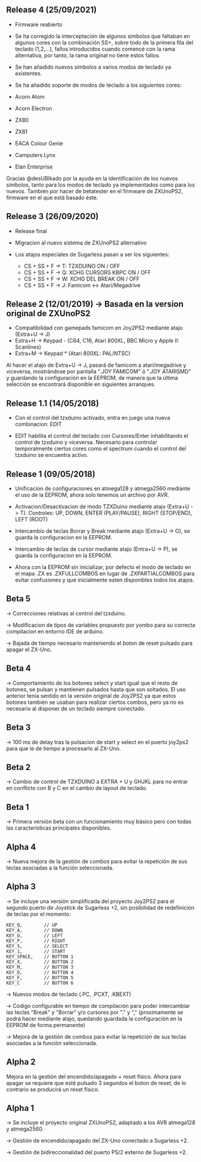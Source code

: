 Release 4 (25/09/2021)
----------------------

* Firmware reabierto
* Se ha corregido la interceptación de algunos símbolos que faltaban en algunos cores con la combinación SS+, sobre todo de la primera fila del teclado (1,2,...), fallos introducidos cuando comencé con la rama alternativa, por tanto, la rama original no tiene estos fallos.

* Se han añadido nuevos símbolos a varios modos de teclado ya existentes.

* Se ha añadido soporte de modos de teclado a los siguientes cores:

* Acorn Atom
* Acorn Electron
* ZX80
* ZX81
* EACA Colour Genie
* Camputers Lynx
* Elan Enterprise

Gracias @desUBIkado por la ayuda en la identificación de los nuevos símbolos, tanto para los modos de teclado ya implementados como para los nuevos. También por hacer de betatester en el firmware de ZXUnoPS2, firmware en el que está basado éste.

Release 3 (26/09/2020)
----------------------

* Release final
* Migracion al nuevo sistema de ZXUnoPS2 alternativo
* Los atajos especiales de Sugarless pasan a ser los siguientes:

	* CS + SS + F -> T: TZXDUINO ON / OFF
	* CS + SS + F -> Q: XCHG CURSORS KBPC ON / OFF
	* CS + SS + F -> W: XCHG DEL BREAK ON / OFF
	* CS + SS + F -> J: Famicom <-> Atari/Megadrive

Release 2 (12/01/2019) -> Basada en la version original de ZXUnoPS2
-------------------------------------------------------------------

* Compatibilidad con gamepads famicom en Joy2PS2 mediante atajo (Extra+U -> J)
* Extra+H -> Keypad - (C64, C16, Atari 800XL, BBC Micro y Apple II: Scanlines)
* Extra+M -> Keypad * (Atari 800XL: PAL/NTSC)

Al hacer el atajo de Extra+U -> J, pasará de famicom a atari/megadrive y viceversa, mostrándose por pantalla ".JOY FAMICOM" ó ".JOY ATARISMD" y guardando la configuración en la EEPROM, de manera que la última selección se encontrará disponible en siguientes arranques. 

Release 1.1 (14/05/2018)
------------------------

* Con el control del tzxduino activado, entra en juego una nueva combinacion: EDIT

- EDIT habilita el control del teclado con Cursores/Enter inhabilitando el control de tzxduino y viceversa. Necesario para controlar temporalmente ciertos cores como el spectrum cuando el control del tzxduino se encuentra activo.

Release 1 (09/05/2018)
----------------------

* Unificacion de configuraciones en atmega128 y atmega2560 mediante el uso de la EEPROM, ahora solo tenemos un archivo por AVR.

* Activacion/Desactivacion de modo TZXDuino mediante atajo (Extra+U -> T). Controles: UP, DOWN, ENTER (PLAY/PAUSE), RIGHT (STOP/END), LEFT (ROOT)

* Intercambio de teclas Borrar y Break mediante atajo (Extra+U -> O), se guarda la configuracion en la EEPROM.

* Intercambio de teclas de cursor mediante atajo (Entra+U -> P), se guarda la configuracion en la EEPROM.

* Ahora con la EEPROM sin inicializar, por defecto el modo de teclado en el mapa .ZX es .ZXFULLCOMBOS en lugar de .ZXPARTIALCOMBOS para evitar confusiones y que inicialmente esten disponibles todos los atajos.

Beta 5
------

-> Correcciones relativas al control del tzxduino.

-> Modificacion de tipos de variables propuesto por yombo para su correcta compilacion en entorno IDE de arduino.

-> Bajada de tiempo necesario manteniendo el boton de reset pulsado para apagar el ZX-Uno.

Beta 4
------

-> Comportamiento de los botones select y start igual que el resto de botones, se pulsan y mantienen pulsados hasta que son soltados. El uso anterior tenia sentido en la versión original de Joy2PS2 ya que estos botones también se usaban para realizar ciertos combos, pero ya no es necesario al disponer de un teclado siempre conectado.

Beta 3
------

-> 100 ms de delay tras la pulsacion de start y select en el puerto joy2ps2 para que le de tiempo a procesarlo al ZX-Uno.

Beta 2
------

-> Cambio de control de TZXDUINO a EXTRA + U y GHJKL para no entrar en conflicto con B y C en el cambio de layout de teclado.

Beta 1
------

-> Primera versión beta con un funcionamiento muy básico pero con todas las características principales disponibles.

Alpha 4
------

-> Nueva mejora de la gestión de combos para evitar la repetición de sus teclas asociadas a la función seleccionada.

Alpha 3
------

-> Se incluye una versión simplificada del proyecto Joy2PS2 para el segundo puerto de Joystick de Sugarless +2, sin posibilidad de redefinición de teclas por el momento:

	KEY_Q,        // UP
	KEY_A,        // DOWN
	KEY_O,        // LEFT
	KEY_P,        // RIGHT
	KEY_5,	      // SELECT
	KEY_1,	      // START
	KEY_SPACE,    // BUTTON 1
	KEY_X,        // BUTTON 2
	KEY_M,        // BUTTON 3
	KEY_D,        // BUTTON 4
	KEY_F,        // BUTTON 5
	KEY_C         // BUTTON 6

-> Nuevos modos de teclado (.PC, .PCXT, .KBEXT)

-> Código configurable en tiempo de compilación para poder intercambiar las teclas "Break" y "Borrar" y/o cursores por "." y "," (proximamente se podrá hacer mediante atajo, quedando guardada la configuración en la EEPROM de forma permanente)

-> Mejora de la gestión de combos para evitar la repetición de sus teclas asociadas a la función seleccionada.

Alpha 2
------

Mejora en la gestión del encendido/apagado + reset físico. Ahora para apagar se requiere que esté pulsado 3 segundos el boton de reset, de lo contrario se producirá un reset físico. 

Alpha 1
------

-> Se incluye el proyecto original ZXUnoPS2, adaptado a los AVR atmega128 y atmega2560.

-> Gestión de encendido/apagado del ZX-Uno conectado a Sugarless +2.

-> Gestión de bidireccionalidad del puerto PS/2 externo de Sugarless +2.
